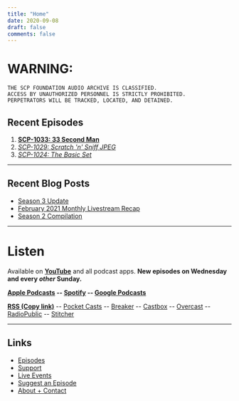 ```yaml
---
title: "Home"
date: 2020-09-08
draft: false
comments: false
---
```


# WARNING:

```
THE SCP FOUNDATION AUDIO ARCHIVE IS CLASSIFIED.
ACCESS BY UNAUTHORIZED PERSONNEL IS STRICTLY PROHIBITED.
PERPETRATORS WILL BE TRACKED, LOCATED, AND DETAINED.
```

## Recent Episodes

1. **[SCP-1033: 33 Second Man](/posts/s4/scp-1033)**
2. *[SCP-1029: Scratch 'n' Sniff JPEG](/posts/s4/scp-1029)*
3. *[SCP-1024: The Basic Set](/posts/s4/scp-1024)*

---

## Recent Blog Posts

- [Season 3 Update](/posts/2021/07-16-s3-update)
- [February 2021 Monthly Livestream Recap](/posts/2021/02-07-feb-livestream-recap)
- [Season 2 Compilation](/posts/2020/12/09-season-2-compilation)

---

# Listen

Available on **[YouTube](/go/yt)** and all podcast apps. **New episodes on Wednesday and every *other* Sunday.**

**[Apple Podcasts](https://podcasts.apple.com/ca/podcast/scp-foundation-audio-archive/id1499149805) --
[Spotify](https://open.spotify.com/show/2mm8dLBn8Z3o1NVn8cZSxP) --
[Google Podcasts](https://www.google.com/podcasts?feed=aHR0cHM6Ly9hcGkucG9kY2FjaGUubmV0L3Nob3dzLzYzNzA1MTgxLTJiZDUtNGZjMS1hODY5LTZmNWIyNzIyNmVmYS9mZWVk)**

**[RSS (Copy link)](https://api.podcache.net/shows/63705181-2bd5-4fc1-a869-6f5b27226efa/feed)** --
[Pocket Casts](https://pca.st/f6or3j6w) --
[Breaker](https://www.breaker.audio/scp-foundation-audio-archive-1) --
[Castbox](https://castbox.fm/channel/SCP-Foundation---Audio-Archive-id2637365) --
[Overcast](https://overcast.fm/itunes1499149805/scp-foundation-audio-archive) --
[RadioPublic](https://radiopublic.com/scp-foundation-audio-archive-G4Lbbo) --
[Stitcher](https://www.stitcher.com/podcast/scp-foundation-audio-archive)

---

## Links

- [Episodes](/posts)
- [Support](/support)
- [Live Events](/live)
- [Suggest an Episode](/suggest)
- [About + Contact](/about)
